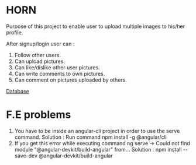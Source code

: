 # HORN


Purpose of this project to enable user to upload multiple images to his/her profile.

After signup/login user can :
1) Follow other users.
2) Can upload pictures.
3) Can like/dislike other user pictures.
4) Can write comments to own pictures.
5) Can comment on pictures uploaded by others.


[Database](https://mlab.com/)

# F.E problems
1) You have to be inside an angular-cli project in order to use the serve command.
Solution : Run command npm install -g @angular/cli
2) If you get this error while executing command ng serve -> Could not find module "@angular-devkit/build-angular" from...
Solution : npm install --save-dev @angular-devkit/build-angular





